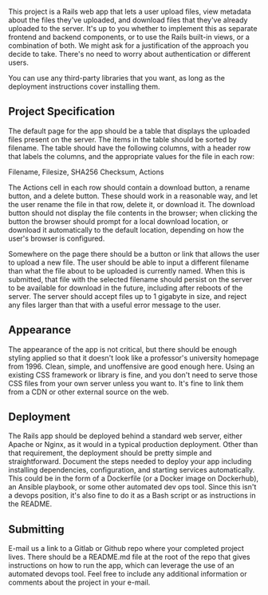 
This project is a Rails web app that lets a user upload files, view metadata about the files they've uploaded, and download files that they've already uploaded to the server.  It's up to you whether to implement this as separate frontend and backend components, or to use the Rails built-in views, or a combination of both.  We might ask for a justification of the approach you decide to take.  There's no need to worry about authentication or different users.

You can use any third-party libraries that you want, as long as the deployment instructions cover installing them.



## Project Specification

The default page for the app should be a table that displays the uploaded files present on the server.  The items in the table should be sorted by filename.  The table should have the following columns, with a header row that labels the columns, and the appropriate values for the file in each row:

Filename, Filesize, SHA256 Checksum, Actions

The Actions cell in each row should contain a download button, a rename button, and a delete button.  These should work in a reasonable way, and let the user rename the file in that row, delete it, or download it.  The download button should not display the file contents in the browser; when clicking the button the browser should prompt for a local download location, or download it automatically to the default location, depending on how the user's browser is configured.

Somewhere on the page there should be a button or link that allows the user to upload a new file.  The user should be able to input a different filename than what the file about to be uploaded is currently named.  When this is submitted, that file with the selected filename should persist on the server to be available for download in the future, including after reboots of the server.  The server should accept files up to 1 gigabyte in size, and reject any files larger than that with a useful error message to the user.



## Appearance

The appearance of the app is not critical, but there should be enough styling applied so that it doesn't look like a professor's university homepage from 1996.  Clean, simple, and unoffensive are good enough here.  Using an existing CSS framework or library is fine, and you don't need to serve those CSS files from your own server unless you want to.  It's fine to link them from a CDN or other external source on the web.



## Deployment

The Rails app should be deployed behind a standard web server, either Apache or Nginx, as it would in a typical production deployment.  Other than that requirement, the deployment should be pretty simple and straightforward.  Document the steps needed to deploy your app including installing dependencies, configuration, and starting services automatically.  This could be in the form of a
Dockerfile (or a Docker image on Dockerhub), an Ansible playbook, or some other automated dev ops tool.  Since this isn't a devops position, it's also fine to do it as a Bash script or as instructions in the README.



## Submitting

E-mail us a link to a Gitlab or Github repo where your completed project lives.  There should be a README.md file at the root of the repo that gives instructions on how to run the app, which can leverage the use of an automated devops tool.  Feel free to include any additional information or comments about the project in your e-mail.